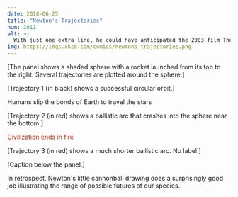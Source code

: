 ```yaml
---
date: 2018-06-25
title: "Newton's Trajectories"
num: 2011
alt: >-
  With just one extra line, he could have anticipated the 2003 film The Core, but some things are too audacious for even the greatest visionaries.
img: https://imgs.xkcd.com/comics/newtons_trajectories.png
---
```

[The panel shows a shaded sphere with a rocket launched from its top to the right. Several trajectories are plotted around the sphere.]

[Trajectory 1 (in black) shows a successful circular orbit.]

Humans slip the bonds of Earth to travel the stars

[Trajectory 2 (in red) shows a ballistic arc that crashes into the sphere near the bottom.]

<span style="color:#b42e10">Civilization ends in fire</span>

[Trajectory 3 (in red) shows a much shorter ballistic arc. No label.]

[Caption below the panel:]

In retrospect, Newton's little cannonball drawing does a surprisingly good job illustrating the range of possible futures of our species.